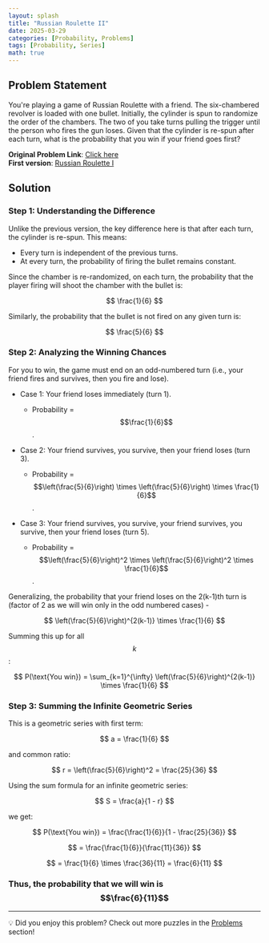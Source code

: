 ```yaml
---
layout: splash
title: "Russian Roulette II"
date: 2025-03-29
categories: [Probability, Problems]
tags: [Probability, Series]
math: true
---
```


## Problem Statement

You're playing a game of Russian Roulette with a friend. The six-chambered revolver is loaded with one bullet. Initially, the cylinder is spun to randomize the order of the chambers. The two of you take turns pulling the trigger until the person who fires the gun loses. Given that the cylinder is re-spun after each turn, what is the probability that you win if your friend goes first?

**Original Problem Link**: [Click here](https://www.quantguide.io/questions/russian-roulette-ii)  
**First version**: [Russian Roulette I](https://jxtech-s.github.io/probability/problems/2025/03/29/Russian-Roulette-I.html)

## Solution

### Step 1: Understanding the Difference

Unlike the previous version, the key difference here is that after each turn, the cylinder is re-spun. This means:
- Every turn is independent of the previous turns.
- At every turn, the probability of firing the bullet remains constant.

Since the chamber is re-randomized, on each turn, the probability that the player firing will shoot the chamber with the bullet is:

$$
\frac{1}{6}
$$

Similarly, the probability that the bullet is not fired on any given turn is:

$$
\frac{5}{6}
$$

### Step 2: Analyzing the Winning Chances

For you to win, the game must end on an odd-numbered turn (i.e., your friend fires and survives, then you fire and lose).

- Case 1: Your friend loses immediately (turn 1).  
  - Probability = $$\frac{1}{6}$$.
  
- Case 2: Your friend survives, you survive, then your friend loses (turn 3).  
  - Probability = $$\left(\frac{5}{6}\right) \times \left(\frac{5}{6}\right) \times \frac{1}{6}$$.

- Case 3: Your friend survives, you survive, your friend survives, you survive, then your friend loses (turn 5).  
  - Probability = $$\left(\frac{5}{6}\right)^2 \times \left(\frac{5}{6}\right)^2 \times \frac{1}{6}$$.

Generalizing, the probability that your friend loses on the 2(k-1)th turn is (factor of 2 as we will win only in the odd numbered cases) -

$$
\left(\frac{5}{6}\right)^{2(k-1)} \times \frac{1}{6}
$$

Summing this up for all $$ k $$:

$$
P(\text{You win}) = \sum_{k=1}^{\infty} \left(\frac{5}{6}\right)^{2(k-1)} \times \frac{1}{6}
$$

### Step 3: Summing the Infinite Geometric Series

This is a geometric series with first term:

$$
a = \frac{1}{6}
$$

and common ratio:

$$
r = \left(\frac{5}{6}\right)^2 = \frac{25}{36}
$$

Using the sum formula for an infinite geometric series:

$$
S = \frac{a}{1 - r}
$$

we get:

$$
P(\text{You win}) = \frac{\frac{1}{6}}{1 - \frac{25}{36}}
$$

$$
= \frac{\frac{1}{6}}{\frac{11}{36}}
$$

$$
= \frac{1}{6} \times \frac{36}{11} = \frac{6}{11}
$$

### Thus, the probability that we will win is $$\frac{6}{11}$$

---

💡 Did you enjoy this problem? Check out more puzzles in the [Problems](https://jxtech-s.github.io/problems/) section!
